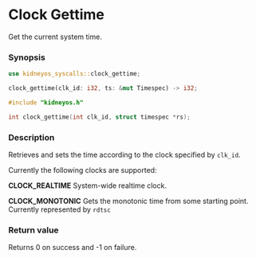 # Clock Gettime

Get the current system time.

### Synopsis

```rs
use kidneyos_syscalls::clock_gettime;

clock_gettime(clk_id: i32, ts: &mut Timespec) -> i32;
```

```c
#include "kidneyos.h"

int clock_gettime(int clk_id, struct timespec *rs);
```

### Description

Retrieves and sets the time according to the clock specified by `clk_id`.

Currently the following clocks are supported:

**CLOCK_REALTIME**
System-wide realtime clock.

**CLOCK_MONOTONIC**
Gets the monotonic time from some starting point. Currently represented by `rdtsc`

### Return value

Returns 0 on success and -1 on failure.
